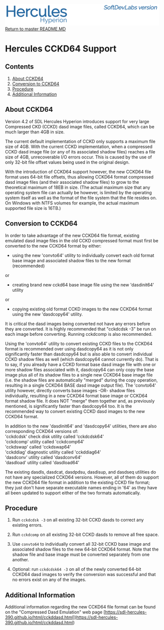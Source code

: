 ![test image](images/image_header_herculeshyperionSDL.png)
[Return to master README.MD](..\README.MD)

# Hercules CCKD64 Support
## Contents
1. [About CCKD64](#About-CCKD64)
2. [Conversion to CCKD64](#Conversion-to-CCKD64)
3. [Procedure](#Procedure)
4. [Additional Information](#Additional-Information)
  
## About CCKD64
Version 4.2 of SDL Hercules Hyperion introduces support for very large Compressed CKD (CCKD) dasd image files, called CCKD64, which can be much larger than 4GB in size.

The current default implementation of CCKD only supports a maximum file size of 4GB.  With the current CCKD implementation, when a compressed CCKD dasd image file (or any of its associated shadow files) reaches a file size of 4GB, unrecoverable I/O errors occur.  This is caused by the use of only 32-bit file offset values being used in the original design.

With the introduction of CCKD64 support however, the new CCKD64 file format uses 64-bit file offsets, thus allowing CCKD64 format compressed dasd image files (and their associated shadow files) to grow to the theoretical maximum of 18EB in size.  (The actual maximum size that any operating system file can actually be however, is limited by the operating system itself as well as the format of the file system that the file resides on.  On Windows with NTFS volumes for example, the actual maximum supported file size is 16TB.)

## Conversion to CCKD64
In order to take advantage of the new CCKD64 file format, existing emulated dasd image files in the old CCKD compressed format must first be converted to the new CCKD64 format by either:
- using the new 'convto64' utility to individually convert each old format base image and associated shadow files to the new format (recommended)

or

- creating brand new cckd64 base image file using the new 'dasdinit64' utility

or

- copying existing old format CCKD images to the new CCKD64 format using the new 'dasdcopy64' utility.

It is critical the dasd images being converted not have any errors before they are converted.  It is highly recommended that "cckdcdsk -3" be run on each image before converting.  Running cckdcomp is also recommended.


Using the 'convto64' utility to convert existing CCKD files to the CCKD64 format is recommended over using dasdcopy64 as it is not only significantly faster than dasdcopy64 but is also able to convert individual CCKD shadow files as well (which dasdcopy64 cannot currently do).  That is to say, if you already have a CCKD format base dasd image file with one or more shadow files associated with it, dasdcopy64 can only copy the base image plus all of its shadow files to a single new CCKD64 base image file (i.e. the shadow files are automatically "merged" during the copy operation, resulting in a single CCKD64 BASE dasd image output file).  The 'convto64' utility however, directly converts base images -OR- shadow files individually, resulting in a new CCKD64 format base image or CCKD64 format shadow file.  It does NOT "merge" them together and, as previously mentioned, is significantly faster than dasdcopy64 too.  It is the recommended way to convert existing CCKD dasd images to the new CCKD64 format.

In addition to the new 'dasdinit64' and 'dasdcopy64' utilities, there are also corresponding CCKD64 versions of:  
'cckdcdsk' check disk utility called 'cckdcdsk64'  
'cckdcomp' utility called 'cckdcomp64'  
'cckdswap' called 'cckdswap64'  
'cckddiag' diagnostic utility called 'cckddiag64'  
'dasdconv' utility called 'dasdconv64'  
'dasdload' utility called 'dasdload64'  

The existing dasdls, dasdcat, dasdpdsu, dasdisup, and dasdseq utilities do not have any specialized CCKD64 versions.  However, all of them do support the new CCKD64 file format in addition to the existing CCKD file format; they just don't have separate executable names ending in '64' as they have all been updated to support either of the two formats automatically.

## Procedure
1. Run `cckdcdsk -3` on all existing 32-bit CCKD dasds to correct any existing errors.

2. Run `cckdcomp` on all existing 32-bit CCKD dasds to remove all free space.

3. Use `convto64` to individually convert all 32-bit CCKD base image and associated shadow files to the new 64-bit CCKD64 format. Note that the shadow file and base image must be converted separately from one another.

4. Optional: run `cckdcdsk64 -3` on all of the newly converted 64-bit CCKD64 dasd images to verify the conversion was successful and that no errors exist on any of the images.

## Additional Information
Additional information regarding the new CCKD64 file format can be found on the "Compressed Dasd Emulation" web page [https://sdl-hercules-390.github.io/html/cckddasd.html])https://sdl-hercules-390.github.io/html/cckddasd.html)
